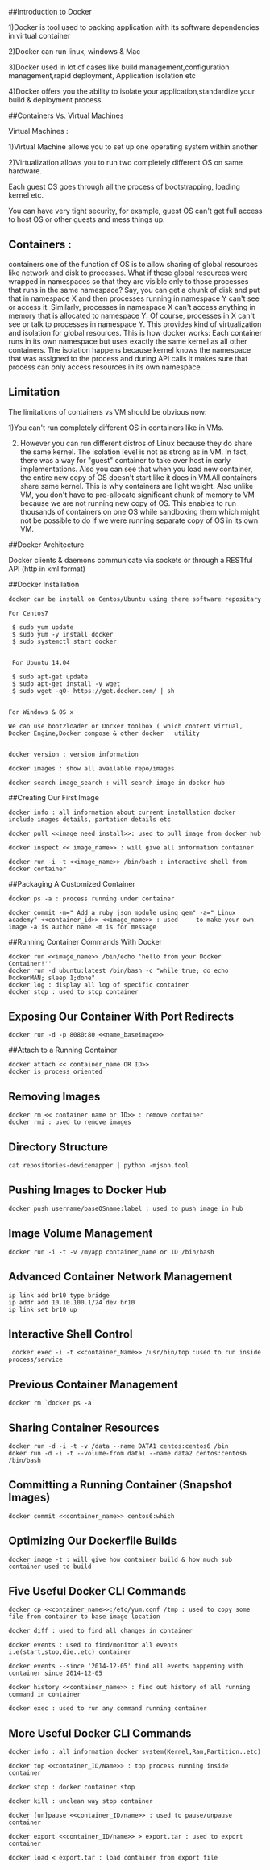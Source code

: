 ##Introduction to Docker

 1)Docker is tool used to packing application with its software dependencies in virtual container
 
 2)Docker can run linux, windows & Mac
 
 3)Docker used in lot of cases like build management,configuration management,rapid deployment, Application isolation etc
 
 4)Docker offers you the ability to isolate your application,standardize your build & deployment process
 
##Containers Vs. Virtual Machines

Virtual Machines :                  

1)Virtual Machine allows you to set up one operating system within another

2)Virtualization allows you to run two completely different OS on same hardware. 

Each guest OS goes through all the process of bootstrapping, loading kernel etc. 

You can have very tight security, for example, guest OS can't get full access to host OS or other guests and mess things up.
		    
## Containers :              
 
 containers one of the function of OS is to allow sharing of global resources like network and disk to processes.
What if these global resources were wrapped in namespaces so that they are visible only to those processes that runs in the same namespace? Say, you can get a chunk of disk and put that in namespace X and then processes running in namespace Y can't see or access it. Similarly, processes in namespace X can't access anything in memory that is allocated to namespace Y. Of course, processes in X can't see or talk to processes in namespace Y. This provides kind of virtualization and isolation for global resources. 
This is how docker works: Each container runs in its own namespace but uses exactly the same kernel as all other containers. 
The isolation happens because kernel knows the namespace that was assigned to the process and during API calls it makes sure that process can only access resources in its own namespace.
            
            
## Limitation

  The limitations of containers vs VM should be obvious now:
  
  1)You can't run completely different OS in containers like in VMs. 

 2) However you can run different distros of Linux because they do share the same kernel. The isolation level is not 	 as strong as in VM. In fact, there was a way for "guest" container to take over host in early implementations. 
    Also you can see that when you load new container, the entire new copy of OS doesn't start like it does in 			VM.All containers share same kernel. This is why containers are light weight. Also unlike VM, you don't have to 	pre-allocate significant chunk of memory to VM because we are not running new copy of OS. 
 	This enables to run thousands of containers on one OS while sandboxing them which might not be possible to do if 	 we were running separate copy of OS in its own VM.


##Docker Architecture

 Docker clients & daemons communicate via sockets or through a RESTful API (http in xml format)

 
##Docker Installation

	docker can be install on Centos/Ubuntu using there software repositary 
    
    For Centos7 
    
     $ sudo yum update
	 $ sudo yum -y install docker
	 $ sudo systemctl start docker
     
     
     For Ubuntu 14.04
     
     $ sudo apt-get update
	 $ sudo apt-get install -y wget
	 $ sudo wget -qO- https://get.docker.com/ | sh
    
    
    For Windows & OS x
     
    We can use boot2loader or Docker toolbox ( which content Virtual, Docker Engine,Docker compose & other docker   utility 
    
    
    docker version : version information 
 	
 	docker images : show all available repo/images
        
    docker search image_search : will search image in docker hub
    
    

##Creating Our First Image

 	docker info : all information about current installation docker include images details, partation details etc
 	
 	docker pull <<image_need_install>>: used to pull image from docker hub
 	
 	docker inspect << image_name>> : will give all information container
 	
 	docker run -i -t <<image_name>> /bin/bash : interactive shell from docker container

 
##Packaging A Customized Container
	
	docker ps -a : process running under container
 	
 	docker commit -m=" Add a ruby json module using gem" -a=" Linux academy" <<container_id>> <<image_name>> : used 	to make your own image -a is author name -m is for message

 
##Running Container Commands With Docker

 	docker run <<image_name>> /bin/echo 'hello from your Docker Container!''
 	docker run -d ubuntu:latest /bin/bash -c "while true; do echo DockerMAN; sleep 1;done"
 	docker log : display all log of specific container
 	docker stop : used to stop container

## Exposing Our Container With Port Redirects

 	docker run -d -p 8080:80 <<name_baseimage>>
 
##Attach to a Running Container

 	docker attach << container_name OR ID>>
	docker is process oriented

## Removing Images

 	docker rm << container name or ID>> : remove container
 	docker rmi : used to remove images

## Directory Structure

 	cat repositories-devicemapper | python -mjson.tool

## Pushing Images to Docker Hub

 	docker push username/baseOSname:label : used to push image in hub

## Image Volume Management

 	docker run -i -t -v /myapp container_name or ID /bin/bash

## Advanced Container Network Management

 	ip link add br10 type bridge
 	ip addr add 10.10.100.1/24 dev br10
 	ip link set br10 up

## Interactive Shell Control

	 docker exec -i -t <<container_Name>> /usr/bin/top :used to run inside process/service

## Previous Container Management

 	docker rm `docker ps -a`

## Sharing Container Resources

 	docker run -d -i -t -v /data --name DATA1 centos:centos6 /bin
	doker run -d -i -t --volume-from data1 --name data2 centos:centos6 /bin/bash

## Committing a Running Container (Snapshot Images)

 	docker commit <<container_name>> centos6:which

## Optimizing Our Dockerfile Builds

 	docker image -t : will give how container build & how much sub container used to build

## Five Useful Docker CLI Commands

 	docker cp <<container_name>>:/etc/yum.conf /tmp : used to copy some file from container to base image location
 
	docker diff : used to find all changes in container
 
 	docker events : used to find/monitor all events i.e(start,stop,die..etc) container
 
	docker events --since '2014-12-05' find all events happening with container since 2014-12-05
 
 	docker history <<container_name>> : find out history of all running command in container
 
 	docker exec : used to run any command running container

## More Useful Docker CLI Commands

 	docker info : all information docker system(Kernel,Ram,Partition..etc)
 
 	docker top <<container_ID/Name>> : top process running inside container
 
 	docker stop : docker container stop
 
 	docker kill : unclean way stop container
 	
 	docker [un]pause <<container_ID/name>> : used to pause/unpause container

	docker export <<container_ID/name>> > export.tar : used to export container
 	
 	docker load < export.tar : load container from export file

